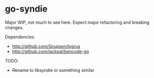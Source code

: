 # go-syndie
Major WIP, not much to see here.  Expect major refactoring and breaking changes.

Dependencies:
* http://github.com/Sirupsen/logrus
* http://github.com/jackpal/bencode-go

TODO:
* Rename to libsyndie or something similar